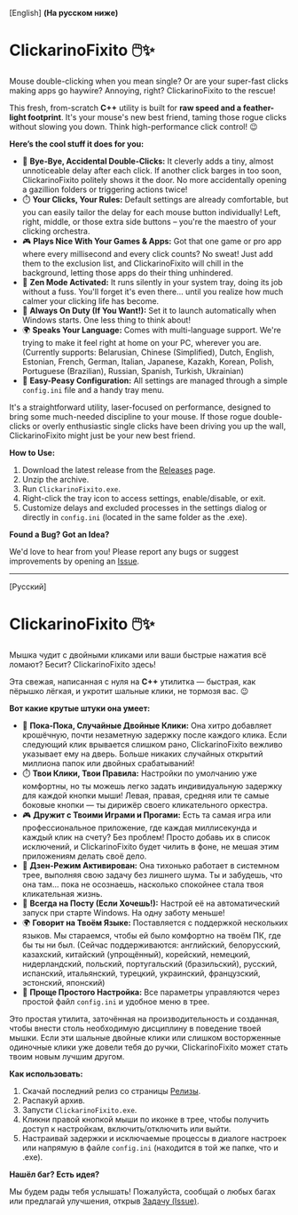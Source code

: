 [English] **(На русском ниже)**

# ClickarinoFixito 🖱️✨

Mouse double-clicking when you mean single? Or are your super-fast clicks making apps go haywire? Annoying, right? ClickarinoFixito to the rescue!

This fresh, from-scratch **C++** utility is built for **raw speed and a feather-light footprint**. It's your mouse's new best friend, taming those rogue clicks without slowing you down. Think high-performance click control! 😉

**Here’s the cool stuff it does for you:**

*   🚫 **Bye-Bye, Accidental Double-Clicks:** It cleverly adds a tiny, almost unnoticeable delay after each click. If another click barges in too soon, ClickarinoFixito politely shows it the door. No more accidentally opening a gazillion folders or triggering actions twice!
*   ⏱️ **Your Clicks, Your Rules:** Default settings are already comfortable, but you can easily tailor the delay for each mouse button individually! Left, right, middle, or those extra side buttons – you're the maestro of your clicking orchestra.
*   🎮 **Plays Nice With Your Games & Apps:** Got that one game or pro app where every millisecond and every click counts? No sweat! Just add them to the exclusion list, and ClickarinoFixito will chill in the background, letting those apps do their thing unhindered.
*   🧘 **Zen Mode Activated:** It runs silently in your system tray, doing its job without a fuss. You'll forget it's even there... until you realize how much calmer your clicking life has become.
*   🚀 **Always On Duty (If You Want!):** Set it to launch automatically when Windows starts. One less thing to think about!
*   🌍 **Speaks Your Language:** Comes with multi-language support. We're trying to make it feel right at home on your PC, wherever you are. (Currently supports: Belarusian, Chinese (Simplified), Dutch, English, Estonian, French, German, Italian, Japanese, Kazakh, Korean, Polish, Portuguese (Brazilian), Russian, Spanish, Turkish, Ukrainian)
*   🔧 **Easy-Peasy Configuration:** All settings are managed through a simple `config.ini` file and a handy tray menu.

It's a straightforward utility, laser-focused on performance, designed to bring some much-needed discipline to your mouse. If those rogue double-clicks or overly enthusiastic single clicks have been driving you up the wall, ClickarinoFixito might just be your new best friend.

**How to Use:**

1.  Download the latest release from the [Releases](../../releases) page.
2.  Unzip the archive.
3.  Run `ClickarinoFixito.exe`.
4.  Right-click the tray icon to access settings, enable/disable, or exit.
5.  Customize delays and excluded processes in the settings dialog or directly in `config.ini` (located in the same folder as the .exe).

**Found a Bug? Got an Idea?**

We'd love to hear from you! Please report any bugs or suggest improvements by opening an [Issue](../../issues).

---

[Русский]

# ClickarinoFixito 🖱️✨

Мышка чудит с двойными кликами или ваши быстрые нажатия всё ломают? Бесит? ClickarinoFixito здесь!

Эта свежая, написанная с нуля на **C++** утилитка — быстрая, как пёрышко лёгкая, и укротит шальные клики, не тормозя вас. 😉

**Вот какие крутые штуки она умеет:**

*   🚫 **Пока-Пока, Случайные Двойные Клики:** Она хитро добавляет крошёчную, почти незаметную задержку после каждого клика. Если следующий клик врывается слишком рано, ClickarinoFixito вежливо указывает ему на дверь. Больше никаких случайных открытий миллиона папок или двойных срабатываний!
*   ⏱️ **Твои Клики, Твои Правила:** Настройки по умолчанию уже комфортны, но ты можешь легко задать индивидуальную задержку для каждой кнопки мыши! Левая, правая, средняя или те самые боковые кнопки — ты дирижёр своего кликательного оркестра.
*   🎮 **Дружит с Твоими Играми и Прогами:** Есть та самая игра или профессиональное приложение, где каждая миллисекунда и каждый клик на счету? Без проблем! Просто добавь их в список исключений, и ClickarinoFixito будет чилить в фоне, не мешая этим приложениям делать своё дело.
*   🧘 **Дзен-Режим Активирован:** Она тихонько работает в системном трее, выполняя свою задачу без лишнего шума. Ты и забудешь, что она там... пока не осознаешь, насколько спокойнее стала твоя кликательная жизнь.
*   🚀 **Всегда на Посту (Если Хочешь!):** Настрой её на автоматический запуск при старте Windows. На одну заботу меньше!
*   🌍 **Говорит на Твоём Языке:** Поставляется с поддержкой нескольких языков. Мы стараемся, чтобы ей было комфортно на твоём ПК, где бы ты ни был. (Сейчас поддерживаются: английский, белорусский, казахский, китайский (упрощённый), корейский, немецкий, нидерландский, польский, португальский (бразильский), русский, испанский, итальянский, турецкий, украинский, французский, эстонский, японский)
*   🔧 **Проще Простого Настройка:** Все параметры управляются через простой файл `config.ini` и удобное меню в трее.

Это простая утилита, заточённая на производительность и созданная, чтобы внести столь необходимую дисциплину в поведение твоей мышки. Если эти шальные двойные клики или слишком восторженные одиночные клики уже довели тебя до ручки, ClickarinoFixito может стать твоим новым лучшим другом.

**Как использовать:**

1.  Скачай последний релиз со страницы [Релизы](../../releases).
2.  Распакуй архив.
3.  Запусти `ClickarinoFixito.exe`.
4.  Кликни правой кнопкой мыши по иконке в трее, чтобы получить доступ к настройкам, включить/отключить или выйти.
5.  Настраивай задержки и исключаемые процессы в диалоге настроек или напрямую в файле `config.ini` (находится в той же папке, что и .exe).

**Нашёл баг? Есть идея?**

Мы будем рады тебя услышать! Пожалуйста, сообщай о любых багах или предлагай улучшения, открыв [Задачу (Issue)](../../issues).
